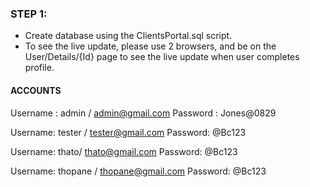 ### STEP 1:

* Create database using the ClientsPortal.sql script.
* To see the live update, please use 2 browsers, and be on the User/Details/{Id} page to see the live update when user completes profile.

#### ACCOUNTS


Username : admin / admin@gmail.com
Password : Jones@0829

Username: tester / tester@gmail.com
Password: @Bc123

Username: thato/ thato@gmail.com
Password: @Bc123

Username: thopane / thopane@gmail.com
Password: @Bc123
